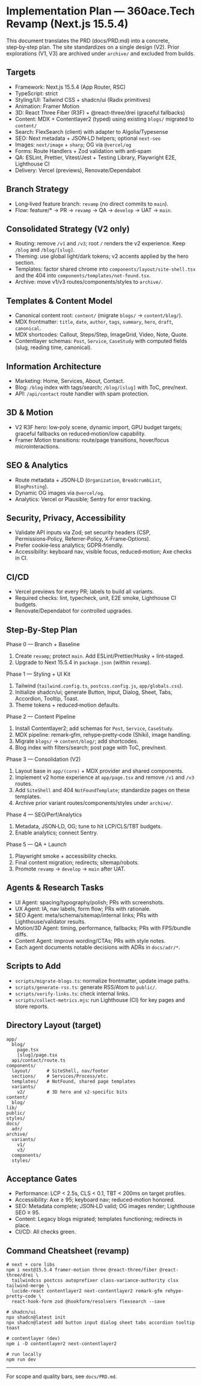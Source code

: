 # Implementation Plan — 360ace.Tech Revamp (Next.js 15.5.4)

This document translates the PRD (docs/PRD.md) into a concrete, step‑by‑step plan. The site standardizes on a single design (V2). Prior explorations (V1, V3) are archived under `archive/` and excluded from builds.

## Targets
- Framework: Next.js 15.5.4 (App Router, RSC)
- TypeScript: strict
- Styling/UI: Tailwind CSS + shadcn/ui (Radix primitives)
- Animation: Framer Motion
- 3D: React Three Fiber (R3F) + @react-three/drei (graceful fallbacks)
- Content: MDX + Contentlayer2 (typed) using existing `blogs/` migrated to `content/`
- Search: FlexSearch (client) with adapter to Algolia/Typesense
- SEO: Next metadata + JSON‑LD helpers; optional `next-seo`
- Images: `next/image` + `sharp`; OG via `@vercel/og`
- Forms: Route Handlers + Zod validation with anti‑spam
- QA: ESLint, Prettier, Vitest/Jest + Testing Library, Playwright E2E, Lighthouse CI
- Delivery: Vercel (previews), Renovate/Dependabot

## Branch Strategy
- Long‑lived feature branch: `revamp` (no direct commits to `main`).
- Flow: feature/* → PR → `revamp` → QA → `develop` → UAT → `main`.

## Consolidated Strategy (V2 only)
- Routing: remove `/v1` and `/v3`; root `/` renders the v2 experience. Keep `/blog` and `/blog/[slug]`.
- Theming: use global light/dark tokens; v2 accents applied by the hero section.
- Templates: factor shared chrome into `components/layout/site-shell.tsx` and the 404 into `components/templates/not-found.tsx`.
- Archive: move v1/v3 routes/components/styles to `archive/`.

## Templates & Content Model
- Canonical content root: `content/` (migrate `blogs/` → `content/blog/`).
- MDX frontmatter: `title`, `date`, `author`, `tags`, `summary`, `hero`, `draft`, `canonical`.
- MDX shortcodes: Callout, Steps/Step, ImageGrid, Video, Note, Quote.
- Contentlayer schemas: `Post`, `Service`, `CaseStudy` with computed fields (slug, reading time, canonical).

## Information Architecture
- Marketing: Home, Services, About, Contact.
- Blog: `/blog` index with tags/search; `/blog/[slug]` with ToC, prev/next.
- API: `/api/contact` route handler with spam protection.

## 3D & Motion
- V2 R3F hero: low‑poly scene, dynamic import, GPU budget targets; graceful fallbacks on reduced‑motion/low capability.
- Framer Motion transitions: route/page transitions, hover/focus microinteractions.

## SEO & Analytics
- Route metadata + JSON‑LD (`Organization`, `BreadcrumbList`, `BlogPosting`).
- Dynamic OG images via `@vercel/og`.
- Analytics: Vercel or Plausible; Sentry for error tracking.

## Security, Privacy, Accessibility
- Validate API inputs via Zod; set security headers (CSP, Permissions‑Policy, Referrer‑Policy, X‑Frame‑Options).
- Prefer cookie‑less analytics; GDPR‑friendly.
- Accessibility: keyboard nav, visible focus, reduced‑motion; Axe checks in CI.

## CI/CD
- Vercel previews for every PR; labels to build all variants.
- Required checks: lint, typecheck, unit, E2E smoke, Lighthouse CI budgets.
- Renovate/Dependabot for controlled upgrades.

## Step‑By‑Step Plan

Phase 0 — Branch + Baseline
1) Create `revamp`; protect `main`. Add ESLint/Prettier/Husky + lint‑staged.
2) Upgrade to Next 15.5.4 in `package.json` (within `revamp`).

Phase 1 — Styling + UI Kit
1) Tailwind (`tailwind.config.ts`, `postcss.config.js`, `app/globals.css`).
2) Initialize shadcn/ui; generate Button, Input, Dialog, Sheet, Tabs, Accordion, Tooltip, Toast.
3) Theme tokens + reduced‑motion defaults.

Phase 2 — Content Pipeline
1) Install Contentlayer2; add schemas for `Post`, `Service`, `CaseStudy`.
2) MDX pipeline: remark‑gfm, rehype‑pretty‑code (Shiki), image handling.
3) Migrate `blogs/` → `content/blog/`; add shortcodes.
4) Blog index with filters/search; post page with ToC, prev/next.

Phase 3 — Consolidation (V2)
1) Layout base in `app/(core)` + MDX provider and shared components.
2) Implement v2 home experience at `app/page.tsx` and remove `/v1` and `/v3` routes.
3) Add `SiteShell` and 404 `NotFoundTemplate`; standardize pages on these templates.
4) Archive prior variant routes/components/styles under `archive/`.

Phase 4 — SEO/Perf/Analytics
1) Metadata, JSON‑LD, OG; tune to hit LCP/CLS/TBT budgets.
2) Enable analytics; connect Sentry.

Phase 5 — QA + Launch
1) Playwright smoke + accessibility checks.
2) Final content migration; redirects; sitemap/robots.
3) Promote `revamp` → `develop` → `main` after UAT.

## Agents & Research Tasks
- UI Agent: spacing/typography/polish; PRs with screenshots.
- UX Agent: IA, nav labels, form flow; PRs with rationale.
- SEO Agent: meta/schema/sitemap/internal links; PRs with Lighthouse/validator results.
- Motion/3D Agent: timing, performance, fallbacks; PRs with FPS/bundle diffs.
- Content Agent: improve wording/CTAs; PRs with style notes.
- Each agent documents notable decisions with ADRs in `docs/adr/*`.

## Scripts to Add
- `scripts/migrate-blogs.ts`: normalize frontmatter, update image paths.
- `scripts/generate-rss.ts`: generate RSS/Atom to `public/`.
- `scripts/verify-links.ts`: check internal links.
- `scripts/collect-metrics.mjs`: run Lighthouse (CI) for key pages and store reports.

## Directory Layout (target)
```
app/
  blog/
    page.tsx
    [slug]/page.tsx
  api/contact/route.ts
components/
  layout/      # SiteShell, nav/footer
  sections/    # Services/Process/etc.
  templates/   # NotFound, shared page templates
  variants/
    v2/        # 3D hero and v2‑specific bits
content/
  blog/
lib/
public/
styles/
docs/
  adr/
archive/
  variants/
    v1/
    v3/
  components/
  styles/
```

## Acceptance Gates
- Performance: LCP < 2.5s, CLS < 0.1, TBT < 200ms on target profiles.
- Accessibility: Axe ≥ 95; keyboard nav; reduced‑motion honored.
- SEO: Metadata complete; JSON‑LD valid; OG images render; Lighthouse SEO ≥ 95.
- Content: Legacy blogs migrated; templates functioning; redirects in place.
- CI/CD: All checks green.

## Command Cheatsheet (revamp)
```
# next + core libs
npm i next@15.5.4 framer-motion three @react-three/fiber @react-three/drei \
  tailwindcss postcss autoprefixer class-variance-authority clsx tailwind-merge \
  lucide-react contentlayer2 next-contentlayer2 remark-gfm rehype-pretty-code \
  react-hook-form zod @hookform/resolvers flexsearch --save

# shadcn/ui
npx shadcn@latest init
npx shadcn@latest add button input dialog sheet tabs accordion tooltip toast

# contentlayer (dev)
npm i -D contentlayer2 next-contentlayer2

# run locally
npm run dev
```

---

For scope and quality bars, see `docs/PRD.md`.

